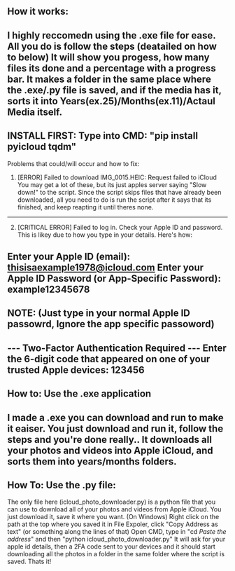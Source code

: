 How it works:
---------------------------
I highly reccomedn using the .exe file for ease.
All you do is follow the steps (deatailed on how to below)
It will show you progess, how many files its done and a percentage with a progress bar.
It makes a folder in the same place where the .exe/.py file is saved, and if the media has it, sorts it into Years(ex.25)/Months(ex.11)/Actaul Media
itself.
--------------------------
INSTALL FIRST:
Type into CMD:
"pip install pyicloud tqdm"
----------------------------
Problems that could/will occur and how to fix:
1. [ERROR] Failed to download IMG_0015.HEIC: Request failed to iCloud
   You may get a lot of these, but its just apples server saying "Slow down!" to the script. Since the script skips files that have already been
   downloaded, all you need to do is run the script after it says that its finished, and keep reapting it until theres none.
----------------------------
2. [CRITICAL ERROR] Failed to log in. Check your Apple ID and password.
   This is likey due to how you type in your details. Here's how:

Enter your Apple ID (email): thisisaexample1978@icloud.com
Enter your Apple ID Password (or App-Specific Password): example12345678 
---
NOTE: (Just type in your normal Apple ID passowrd, Ignore the app specific passoword)
---
--- Two-Factor Authentication Required ---
Enter the 6-digit code that appeared on one of your trusted Apple devices: 123456
----------------------------
How to: Use the .exe application
----------------------------
I made a .exe you can download and run to make it eaiser. You just download and run it, follow the steps and you're done really..
It downloads all your photos and videos into Apple iCloud, and sorts them into years/months folders.
----------------------------
How To: Use the .py file:
---------------------------
The only file here (icloud_photo_downloader.py) is a python file that you can use to download all of your photos and videos from Apple iCloud. You
just download it, save it where you want. (On Windows) Right click on the path at the top where you saved it in File Expoler, click "Copy Address as
text" (or something along the lines of that) Open CMD, type in "cd *Paste the address*" and then "python icloud_photo_downloader.py" It will ask
for your apple id details, then a 2FA code sent to your devices and it should start downloading all the photos in a folder in the same folder
where the script is saved. Thats it!

